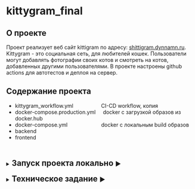 # kittygram_final

## О проекте

Проект реализует веб сайт kittigram по адресу: [shittigram.dynnamn.ru](https://shittigram.dynnamn.ru).
Kittygram - это социальная сеть, для любителей кошек. Пользователи могут добавлять фотографии своих котов и смотреть на
котов, добавленных другими пользователями.
В проекте настроены github actions для автотестов и деплоя на сервер.

## Содержание проекта

- kittygram_workflow.yml
  &nbsp;&nbsp;&nbsp;&nbsp;&nbsp;&nbsp;&nbsp;&nbsp;&nbsp;&nbsp;&nbsp;&nbsp;&nbsp;&nbsp;&nbsp;&nbsp;&nbsp; CI-CD workflow,
  копия
- docker-compose.production.yml &nbsp;&nbsp;&nbsp; docker с загрузкой образов из docker.hub
- docker-compose.yml
  &nbsp;&nbsp;&nbsp;&nbsp;&nbsp;&nbsp;&nbsp;&nbsp;&nbsp;&nbsp;&nbsp;&nbsp;&nbsp;&nbsp;&nbsp;&nbsp;&nbsp;&nbsp;&nbsp;&nbsp;&nbsp;
  docker с локальным build образов
- backend
- frontend

<br/>
<br/>


<details close>
<summary><h2 style="display: inline">Запуск проекта локально <h3 style="display: inline">▶️</h3></h2></summary>

Для запуска проекта необходимо иметь на установленные: node.js, python, pip.

### клонировать проект:

```
https://github.com/kluev-evga/kittygram_final.git
```

### frontend:

```shell
cd frontend
npm i
rpm run dev
```

При успешном старте получим react приложение на [127.0.0.1:3000](https://127.0.0.1:3000)

### backend:

```shell
cd backend
python3 -m venv venv

# Linux/macOS:
  source env/bin/activate
# windows:
  source env/scripts/activate

pip install -r requirements.txt
python manage.py migrate
python manage.py runserver
```

При успешном старте получим backend приложение на [127.0.0.1:8000](https://127.0.0.1:8000)

</details>




<br/>


<details close>
<summary><h2 style="display: inline">Техническое задание <h3 style="display: inline">▶️</h3></h2></summary>

Настроить запуск проекта Kittygram в контейнерах и CI/CD с помощью GitHub Actions

## Как проверить работу с помощью автотестов

В корне репозитория создайте файл tests.yml со следующим содержимым:

```yaml
repo_owner: ваш_логин_на_гитхабе
kittygram_domain: полная ссылка (https://доменное_имя) на ваш проект Kittygram
taski_domain: полная ссылка (https://доменное_имя) на ваш проект Taski
dockerhub_username: ваш_логин_на_докерхабе
```

Скопируйте содержимое файла `.github/workflows/main.yml` в файл `kittygram_workflow.yml` в корневой директории проекта.

Для локального запуска тестов создайте виртуальное окружение, установите в него зависимости из backend/requirements.txt
и запустите в корневой директории проекта `pytest`.

## Чек-лист для проверки перед отправкой задания

- Проект Taski доступен по доменному имени, указанному в `tests.yml`.
- Проект Kittygram доступен по доменному имени, указанному в `tests.yml`.
- Пуш в ветку main запускает тестирование и деплой Kittygram, а после успешного деплоя вам приходит сообщение в
  телеграм.
- В корне проекта есть файл `kittygram_workflow.yml`.

</details>